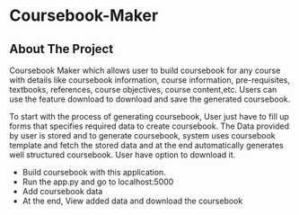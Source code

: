 # Coursebook-Maker

## About The Project
Coursebook Maker which allows user to build coursebook for any course with details like coursebook information, course information,
pre-requisites, textbooks, references, course objectives, course content,etc.
Users can use the feature download to download and save the generated coursebook.

To start with the process of generating coursebook,
  User just have to fill up forms that specifies required data to create coursebook.
  The Data provided by user is stored and to generate coursebook, system uses coursebook template and fetch the stored data and at the end 
  automatically generates well structured coursebook.
  User have option to download it.
  
- Build coursebook with this application.
- Run the app.py and go to localhost:5000
- Add coursebook data
- At the end, View added data and download the coursebook
